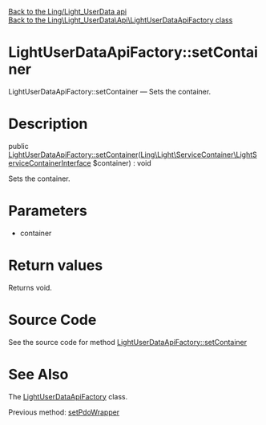 [Back to the Ling/Light_UserData api](https://github.com/lingtalfi/Light_UserData/blob/master/doc/api/Ling/Light_UserData.md)<br>
[Back to the Ling\Light_UserData\Api\LightUserDataApiFactory class](https://github.com/lingtalfi/Light_UserData/blob/master/doc/api/Ling/Light_UserData/Api/LightUserDataApiFactory.md)


LightUserDataApiFactory::setContainer
================



LightUserDataApiFactory::setContainer — Sets the container.




Description
================


public [LightUserDataApiFactory::setContainer](https://github.com/lingtalfi/Light_UserData/blob/master/doc/api/Ling/Light_UserData/Api/LightUserDataApiFactory/setContainer.md)([Ling\Light\ServiceContainer\LightServiceContainerInterface](https://github.com/lingtalfi/Light/blob/master/doc/api/Ling/Light/ServiceContainer/LightServiceContainerInterface.md) $container) : void




Sets the container.




Parameters
================


- container

    


Return values
================

Returns void.








Source Code
===========
See the source code for method [LightUserDataApiFactory::setContainer](https://github.com/lingtalfi/Light_UserData/blob/master/Api/LightUserDataApiFactory.php#L121-L124)


See Also
================

The [LightUserDataApiFactory](https://github.com/lingtalfi/Light_UserData/blob/master/doc/api/Ling/Light_UserData/Api/LightUserDataApiFactory.md) class.

Previous method: [setPdoWrapper](https://github.com/lingtalfi/Light_UserData/blob/master/doc/api/Ling/Light_UserData/Api/LightUserDataApiFactory/setPdoWrapper.md)<br>

